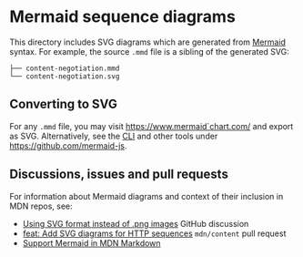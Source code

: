 # Mermaid sequence diagrams

This directory includes SVG diagrams which are generated from [Mermaid](https://mermaid.js.org/) syntax.
For example, the source `.mmd` file is a sibling of the generated SVG:

```plain
├── content-negotiation.mmd
└── content-negotiation.svg
```

## Converting to SVG

For any `.mmd` file, you may visit <https://www.mermaid`chart.com/> and export as SVG.
Alternatively, see the [CLI](https://github.com/mermaid-js/mermaid-cli) and other tools under <https://github.com/mermaid-js>.

## Discussions, issues and pull requests

For information about Mermaid diagrams and context of their inclusion in MDN repos, see:

- [Using SVG format instead of .png images](https://github.com/orgs/mdn/discussions/631) GitHub discussion
- [feat: Add SVG diagrams for HTTP sequences](https://github.com/mdn/content/pull/31812) `mdn/content` pull request
- [Support Mermaid in MDN Markdown](https://github.com/orgs/mdn/discussions/358)

